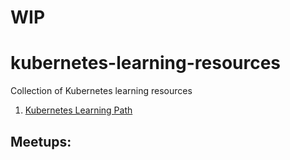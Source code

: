# WIP
# kubernetes-learning-resources
Collection of Kubernetes learning resources

1. [Kubernetes Learning Path](https://azure.microsoft.com/mediahandler/files/resourcefiles/kubernetes-learning-path/Kubernetes%20Learning%20Path_Version%202.0.pdf)




## Meetups: 
